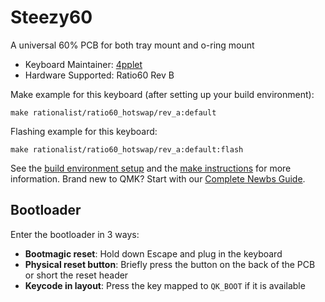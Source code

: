 # Steezy60

A universal 60% PCB for both tray mount and o-ring mount

* Keyboard Maintainer: [4pplet](https://github.com/4pplet)
* Hardware Supported: Ratio60 Rev B

Make example for this keyboard (after setting up your build environment):

    make rationalist/ratio60_hotswap/rev_a:default

Flashing example for this keyboard:

    make rationalist/ratio60_hotswap/rev_a:default:flash

See the [build environment setup](https://docs.qmk.fm/#/getting_started_build_tools) and the [make instructions](https://docs.qmk.fm/#/getting_started_make_guide) for more information. Brand new to QMK? Start with our [Complete Newbs Guide](https://docs.qmk.fm/#/newbs).

## Bootloader

Enter the bootloader in 3 ways:

* **Bootmagic reset**: Hold down Escape and plug in the keyboard
* **Physical reset button**: Briefly press the button on the back of the PCB or short the reset header
* **Keycode in layout**: Press the key mapped to `QK_BOOT` if it is available
